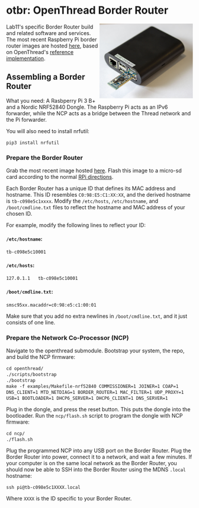 otbr: OpenThread Border Router
==============================

<img src="media/border_router_iso.jpg" alt="BorderRouter"  align="right" width="50%">

Lab11's specific Border Router build and related software and services. The
most recent Raspberry Pi border router images are hosted
[here](https://drive.google.com/drive/folders/1PPWXb8jNRH-0Om33MEdCzh-wI4fYrNA-?usp=sharing),
based on OpenThread's [reference
implementation](https://github.com/openthread/openthread).

## Assembling a Border Router

What you need: A Rasbperry Pi 3 B+ and a Nordic NRF52840 Dongle. The Raspberry
Pi acts as an IPv6 forwarder, while the NCP acts as a bridge between the Thread
network and the Pi forwarder.

You will also need to install nrfutil:
```
pip3 install nrfutil
```

### Prepare the Border Router
Grab the most recent image hosted
[here](https://drive.google.com/drive/folders/1PPWXb8jNRH-0Om33MEdCzh-wI4fYrNA-?usp=sharing).
Flash this image to a micro-sd card according to the normal [RPi
directions](https://www.raspberrypi.org/documentation/installation/installing-images/).

Each Border Router has a unique ID that defines its MAC address and hostname.
This ID resembles `C0:98:E5:C1:XX:XX`, and the derived hostname is
`tb-c098e5c1xxxx`.  Modify the `/etc/hosts`, `/etc/hostname`, and
`/boot/cmdline.txt` files to reflect the hostname and MAC address of your
chosen ID.

For example, modify the following lines to reflect your ID:
#### `/etc/hostname`:
```
tb-c098e5c10001
```
#### `/etc/hosts`:
```
127.0.1.1	tb-c098e5c10001
```
#### `/boot/cmdline.txt`:
```
smsc95xx.macaddr=c0:98:e5:c1:00:01
```
Make sure that you add no extra newlines in `/boot/cmdline.txt`, and it just consists of one line.

### Prepare the Network Co-Processor (NCP)
Navigate to the openthread submodule. Bootstrap your system, the repo, and build the NCP firmware:
```
cd openthread/
./scripts/bootstrap
./bootstrap
make -f examples/Makefile-nrf52840 COMMISSIONER=1 JOINER=1 COAP=1 DNS_CLIENT=1 MTD_NETDIAG=1 BORDER_ROUTER=1 MAC_FILTER=1 UDP_PROXY=1 USB=1 BOOTLOADER=1 DHCP6_SERVER=1 DHCP6_CLIENT=1 DNS_SERVER=1
```

Plug in the dongle, and press the reset button. This puts the dongle into the
bootloader.
Run the `ncp/flash.sh` script to program the dongle with NCP firmware:
```
cd ncp/
./flash.sh
```

Plug the programmed NCP into any USB port on the Border Router. Plug the Border
Router into power, connect it to a network, and wait a few minutes. If your
computer is on the same local network as the Border Router, you should now be
able to SSH into the Border Router using the MDNS `.local` hostname:
```
ssh pi@tb-c098e5c1XXXX.local
```
Where `XXXX` is the ID specific to your Border Router.
